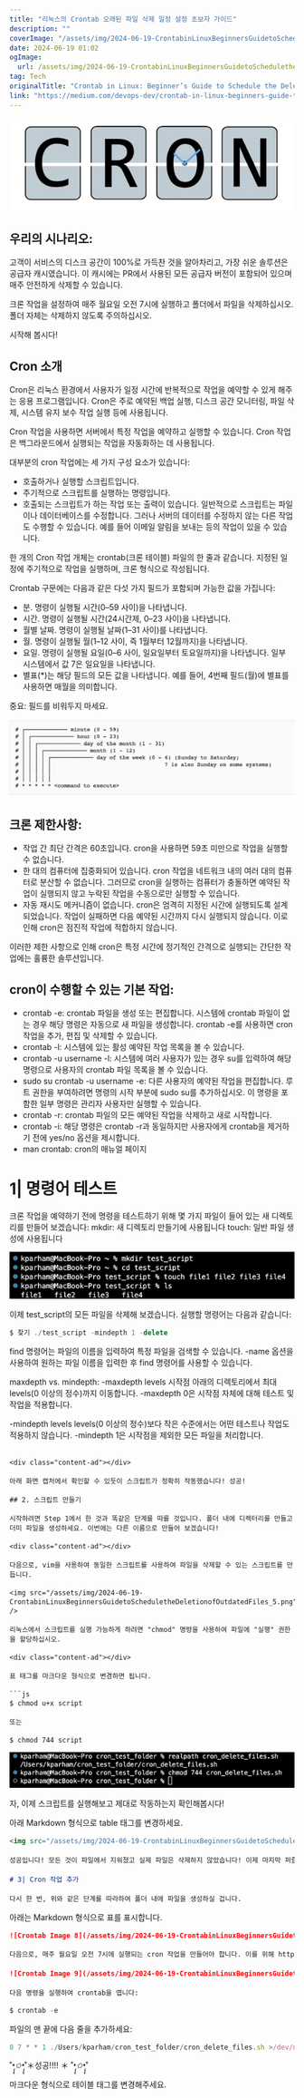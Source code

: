 ```yaml
---
title: "리눅스의 Crontab 오래된 파일 삭제 일정 설정 초보자 가이드"
description: ""
coverImage: "/assets/img/2024-06-19-CrontabinLinuxBeginnersGuidetoScheduletheDeletionofOutdatedFiles_0.png"
date: 2024-06-19 01:02
ogImage: 
  url: /assets/img/2024-06-19-CrontabinLinuxBeginnersGuidetoScheduletheDeletionofOutdatedFiles_0.png
tag: Tech
originalTitle: "Crontab in Linux: Beginner’s Guide to Schedule the Deletion of Outdated Files"
link: "https://medium.com/devops-dev/crontab-in-linux-beginners-guide-to-schedule-the-deletion-of-outdated-files-e45543f364c0"
---
```



![Image](/assets/img/2024-06-19-CrontabinLinuxBeginnersGuidetoScheduletheDeletionofOutdatedFiles_0.png)

## 우리의 시나리오:

고객이 서비스의 디스크 공간이 100%로 가득찬 것을 알아차리고, 가장 쉬운 솔루션은 공급자 캐시였습니다. 이 캐시에는 PR에서 사용된 모든 공급자 버전이 포함되어 있으며 매주 안전하게 삭제할 수 있습니다.

크론 작업을 설정하여 매주 월요일 오전 7시에 실행하고 폴더에서 파일을 삭제하십시오. 폴더 자체는 삭제하지 않도록 주의하십시오.

<div class="content-ad"></div>

시작해 봅시다!

## Cron 소개

Cron은 리눅스 환경에서 사용자가 일정 시간에 반복적으로 작업을 예약할 수 있게 해주는 응용 프로그램입니다. Cron은 주로 예약된 백업 실행, 디스크 공간 모니터링, 파일 삭제, 시스템 유지 보수 작업 실행 등에 사용됩니다.

Cron 작업을 사용하면 서버에서 특정 작업을 예약하고 실행할 수 있습니다. Cron 작업은 백그라운드에서 실행되는 작업을 자동화하는 데 사용됩니다.

<div class="content-ad"></div>

대부분의 cron 작업에는 세 가지 구성 요소가 있습니다:

- 호출하거나 실행할 스크립트입니다.
- 주기적으로 스크립트를 실행하는 명령입니다.
- 호출되는 스크립트가 하는 작업 또는 출력이 있습니다. 일반적으로 스크립트는 파일이나 데이터베이스를 수정합니다. 그러나 서버의 데이터를 수정하지 않는 다른 작업도 수행할 수 있습니다. 예를 들어 이메일 알림을 보내는 등의 작업이 있을 수 있습니다.

한 개의 Cron 작업 개체는 crontab(크론 테이블) 파일의 한 줄과 같습니다. 지정된 일정에 주기적으로 작업을 실행하며, 크론 형식으로 작성됩니다. 

Crontab 구문에는 다음과 같은 다섯 가지 필드가 포함되며 가능한 값을 가집니다:

<div class="content-ad"></div>

- 분. 명령이 실행될 시간(0–59 사이)을 나타냅니다.
- 시간. 명령이 실행될 시간(24시간제, 0–23 사이)을 나타냅니다.
- 월별 날짜. 명령이 실행될 날짜(1–31 사이)를 나타냅니다.
- 월. 명령이 실행될 월(1–12 사이, 즉 1월부터 12월까지)을 나타냅니다.
- 요일. 명령이 실행될 요일(0–6 사이, 일요일부터 토요일까지)을 나타냅니다. 일부 시스템에서 값 7은 일요일을 나타냅니다.
- 별표(*)는 해당 필드의 모든 값을 나타냅니다. 예를 들어, 4번째 필드(월)에 별표를 사용하면 매월을 의미합니다.

중요: 필드를 비워두지 마세요.

<img src="/assets/img/2024-06-19-CrontabinLinuxBeginnersGuidetoScheduletheDeletionofOutdatedFiles_1.png" />

## 크론 제한사항:

<div class="content-ad"></div>

- 작업 간 최단 간격은 60초입니다. cron을 사용하면 59초 미만으로 작업을 실행할 수 없습니다.
- 한 대의 컴퓨터에 집중화되어 있습니다. cron 작업을 네트워크 내의 여러 대의 컴퓨터로 분산할 수 없습니다. 그러므로 cron을 실행하는 컴퓨터가 충돌하면 예약된 작업이 실행되지 않고 누락된 작업을 수동으로만 실행할 수 있습니다.
- 자동 재시도 메커니즘이 없습니다. cron은 엄격히 지정된 시간에 실행되도록 설계되었습니다. 작업이 실패하면 다음 예약된 시간까지 다시 실행되지 않습니다. 이로 인해 cron은 점진적 작업에 적합하지 않습니다.

이러한 제한 사항으로 인해 cron은 특정 시간에 정기적인 간격으로 실행되는 간단한 작업에는 훌륭한 솔루션입니다.

## cron이 수행할 수 있는 기본 작업:
- crontab -e: crontab 파일을 생성 또는 편집합니다. 시스템에 crontab 파일이 없는 경우 해당 명령은 자동으로 새 파일을 생성합니다. crontab -e를 사용하면 cron 작업을 추가, 편집 및 삭제할 수 있습니다.
- crontab -l: 시스템에 있는 활성 예약된 작업 목록을 볼 수 있습니다.
- crontab -u username -l: 시스템에 여러 사용자가 있는 경우 su를 입력하여 해당 명령으로 사용자의 crontab 파일 목록을 볼 수 있습니다.
- sudo su crontab -u username -e: 다른 사용자의 예약된 작업을 편집합니다. 루트 권한을 부여하려면 명령의 시작 부분에 sudo su를 추가하십시오. 이 명령을 포함한 일부 명령은 관리자 사용자만 실행할 수 있습니다.
- crontab -r: crontab 파일의 모든 예약된 작업을 삭제하고 새로 시작합니다.
- crontab -i: 해당 명령은 crontab -r과 동일하지만 사용자에게 crontab을 제거하기 전에 yes/no 옵션을 제시합니다.
- man crontab: cron의 매뉴얼 페이지

<div class="content-ad"></div>

# 1| 명령어 테스트

크론 작업을 예약하기 전에 명령을 테스트하기 위해 몇 가지 파일이 들어 있는 새 디렉토리를 만들어 보겠습니다:
mkdir: 새 디렉토리 만들기에 사용됩니다
touch: 일반 파일 생성에 사용됩니다

![이미지](/assets/img/2024-06-19-CrontabinLinuxBeginnersGuidetoScheduletheDeletionofOutdatedFiles_2.png)

이제 test_script의 모든 파일을 삭제해 보겠습니다. 실행할 명령어는 다음과 같습니다:

<div class="content-ad"></div>

```js
$ 찾기 ./test_script -mindepth 1 -delete
```

find 명령어는 파일의 이름을 입력하여 특정 파일을 검색할 수 있습니다. -name 옵션을 사용하여 원하는 파일 이름을 입력한 후 find 명령어를 사용할 수 있습니다.

maxdepth vs. mindepth:
-maxdepth levels
시작점 아래의 디렉토리에서 최대 levels(0 이상의 정수)까지 이동합니다. -maxdepth 0은 시작점 자체에 대해 테스트 및 작업을 적용합니다.

-mindepth levels
levels(0 이상의 정수)보다 작은 수준에서는 어떤 테스트나 작업도 적용하지 않습니다. -mindepth 1은 시작점을 제외한 모든 파일을 처리합니다.
```

<div class="content-ad"></div>

아래 화면 캡처에서 확인할 수 있듯이 스크립트가 정확히 작동했습니다! 성공!

## 2. 스크립트 만들기

시작하려면 Step 1에서 한 것과 똑같은 단계를 따를 것입니다. 폴더 내에 디렉터리를 만들고 더미 파일을 생성하세요. 이번에는 다른 이름으로 만들어 보겠습니다!

<div class="content-ad"></div>

다음으로, vim을 사용하여 동일한 스크립트를 사용하여 파일을 삭제할 수 있는 스크립트를 만듭니다.

<img src="/assets/img/2024-06-19-CrontabinLinuxBeginnersGuidetoScheduletheDeletionofOutdatedFiles_5.png" />

리눅스에서 스크립트를 실행 가능하게 하려면 "chmod" 명령을 사용하여 파일에 "실행" 권한을 할당하십시오.

<div class="content-ad"></div>

표 태그를 마크다운 형식으로 변경하면 됩니다.

```js
$ chmod u+x script

또는 

$ chmod 744 script
```

<img src="/assets/img/2024-06-19-CrontabinLinuxBeginnersGuidetoScheduletheDeletionofOutdatedFiles_6.png" />

자, 이제 스크립트를 실행해보고 제대로 작동하는지 확인해봅시다!

<div class="content-ad"></div>

아래 Markdown 형식으로 table 태그를 변경하세요.

```markdown
<img src="/assets/img/2024-06-19-CrontabinLinuxBeginnersGuidetoScheduletheDeletionofOutdatedFiles_7.png" />

성공입니다! 모든 것이 파일에서 지워졌고 실제 파일은 삭제하지 않았습니다! 이제 마지막 퍼즐 조각으로 넘어가 봅시다!!

# 3| Cron 작업 추가

다시 한 번, 위와 같은 단계를 따라하여 폴더 내에 파일을 생성하실 겁니다.
```

<div class="content-ad"></div>

아래는 Markdown 형식으로 표를 표시합니다.

```markdown
![Crontab Image 8](/assets/img/2024-06-19-CrontabinLinuxBeginnersGuidetoScheduletheDeletionofOutdatedFiles_8.png)

다음으로, 매주 월요일 오전 7시에 실행되는 cron 작업을 만들어야 합니다. 이를 위해 https://crontab-generator.org/ 로 이동하여 약간의 안내를 받겠습니다.

![Crontab Image 9](/assets/img/2024-06-19-CrontabinLinuxBeginnersGuidetoScheduletheDeletionofOutdatedFiles_9.png)

다음 명령을 실행하여 crontab을 엽니다:
```

<div class="content-ad"></div>

```js
$ crontab -e
```

파일의 맨 끝에 다음 줄을 추가하세요:

```js
0 7 * * 1 ./Users/kparham/cron_test_folder/cron_delete_files.sh >/dev/null 2>&1
```

˚*•̩̩͙✩•̩̩͙*˚＊성공!!!! ＊ ˚*•̩̩͙✩•̩̩͙*˚

<div class="content-ad"></div>

마크다운 형식으로 테이블 태그를 변경해주세요.